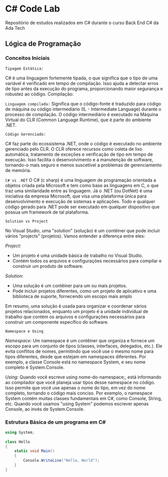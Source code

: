 # C# Code Lab
Repositório de estudos realizados em C# durante o curso Back End C# da Ada Tech

## Lógica de Programação

### Conceitos Iniciais

`Tipagem Estática:`

C# é uma linguagem fortemente tipada, o que significa que o tipo de uma variável é verificado em tempo de compilação. Isso ajuda a detectar erros de tipo antes da execução do programa, proporcionando maior segurança e robustez ao código.
Compilação:

`Linguagem compilada:`
Significa que o código-fonte é traduzido para código de máquina ou código intermediário (IL - Intermediate Language) durante o processo de compilação. O código intermediário é executado na Máquina Virtual do CLR (Common Language Runtime), que é parte do ambiente .NET.

`Código Gerenciado:`

C# faz parte do ecossistema .NET, onde o código é executado no ambiente gerenciado pelo CLR. O CLR oferece recursos como coleta de lixo automática, tratamento de exceções e verificação de tipo em tempo de execução. Isso facilita o desenvolvimento e a manutenção de software, tornando-o mais seguro e menos suscetível a problemas de gerenciamento de memória.

`C# vs .NET`
O C# (c sharp) é uma linguagem de programação orientada a objetos criada pela Microsoft e tem como base as linguagens em C, o que traz uma similaridade entre as
linguagem. Já o .NET (ou DotNet) é uma iniciativa da empresa Microsoft, que visa uma plataforma única para desenvolvimento e execução de sistemas e aplicações. Todo e qualquer código gerado para .NET pode ser executado em qualquer dispositivo que possua um framework de tal plataforma.

`Solution vs Project`

No Visual Studio, uma "solution" (solução) é um contêiner que pode incluir vários "projects" (projetos). Vamos entender a diferença entre eles:

*Project:*
- Um projeto é uma unidade básica de trabalho no Visual Studio.
- Contém todos os arquivos e configurações necessários para compilar e construir um produto de software.

*Solution:*
- Uma solução é um contêiner para um ou mais projetos.
- Pode incluir projetos diferentes, como um projeto de aplicativo e uma biblioteca de suporte, fornecendo um escopo mais amplo

Em resumo, uma solução é usada para organizar e coordenar vários projetos relacionados, enquanto um projeto é a unidade individual de trabalho que contém os arquivos e configurações necessários para construir um componente específico do software.

`Namespace e Using`

*Namespace:*
Um namespace é um contêiner que organiza e fornece um escopo para um conjunto de tipos (classes, interfaces, delegados, etc.). Ele evita conflitos de nomes, permitindo que você use o mesmo nome para tipos diferentes, desde que estejam em namespaces diferentes. Por exemplo, a classe Console está no namespace System, e seu nome completo é System.Console. 

*Using:*
Quando você escreve using nome-do-namespace;, está informando ao compilador que você planeja usar tipos desse namespace no código. Isso permite que você use apenas o nome do tipo, em vez do nome completo, tornando o código mais conciso.
Por exemplo, o namespace System contém muitas classes fundamentais em C#, como Console, String, etc. Quando você usamos "using System" podemos escrever apenas Console, ao invés de System.Console.


### Estrutura Básica de um programa em C#

```csharp
using System;
 
class Hello
{
    static void Main()
    {
        Console.WriteLine("Hello, World");
    }
}
```


